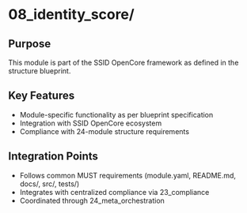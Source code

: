 # 08_identity_score/

## Purpose

This module is part of the SSID OpenCore framework as defined in the structure blueprint.

## Key Features

- Module-specific functionality as per blueprint specification
- Integration with SSID OpenCore ecosystem
- Compliance with 24-module structure requirements

## Integration Points

- Follows common MUST requirements (module.yaml, README.md, docs/, src/, tests/)
- Integrates with centralized compliance via 23_compliance
- Coordinated through 24_meta_orchestration

